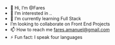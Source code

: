 - 👋 Hi, I’m @Fares
- 👀 I’m interested in ..
- 🌱 I’m currently learning Full Stack 
-   I’m looking to collaborate on Front End Projects
- 📫 How to reach me fares.amanuel@gmail.com
- ⚡ Fun fact: I speak four languages

<!---
Geresuss/Geresuss is a ✨ special ✨ repository because its `README.md` (this file) appears on your GitHub profile.
You can click the Preview link to take a look at your changes.
--->
